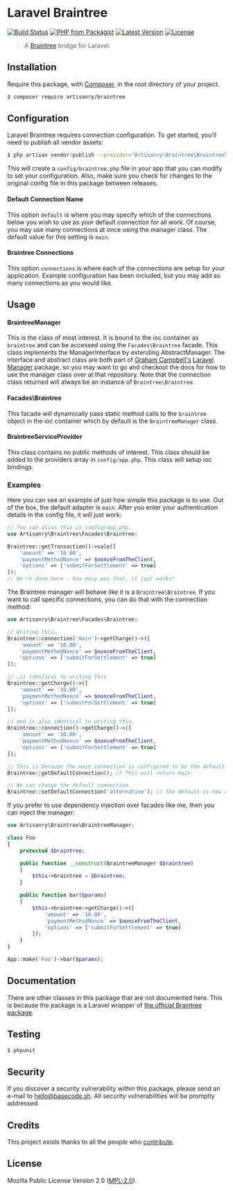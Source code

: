 # Laravel Braintree

[![Build Status](https://img.shields.io/travis/artisanry/Braintree/master.svg?style=flat-square)](https://travis-ci.org/artisanry/Braintree)
[![PHP from Packagist](https://img.shields.io/packagist/php-v/artisanry/braintree.svg?style=flat-square)]()
[![Latest Version](https://img.shields.io/github/release/artisanry/Braintree.svg?style=flat-square)](https://github.com/artisanry/Braintree/releases)
[![License](https://img.shields.io/packagist/l/artisanry/Braintree.svg?style=flat-square)](https://packagist.org/packages/artisanry/Braintree)

> A [Braintree](https://www.braintreepayments.com) bridge for Laravel.

## Installation

Require this package, with [Composer](https://getcomposer.org/), in the root directory of your project.

```bash
$ composer require artisanry/braintree
```

## Configuration

Laravel Braintree requires connection configuration. To get started, you'll need to publish all vendor assets:

```bash
$ php artisan vendor:publish --provider="Artisanry\Braintree\BraintreeServiceProvider"
```

This will create a `config/braintree.php` file in your app that you can modify to set your configuration. Also, make sure you check for changes to the original config file in this package between releases.

#### Default Connection Name

This option `default` is where you may specify which of the connections below you wish to use as your default connection for all work. Of course, you may use many connections at once using the manager class. The default value for this setting is `main`.

#### Braintree Connections

This option `connections` is where each of the connections are setup for your application. Example configuration has been included, but you may add as many connections as you would like.

## Usage

#### BraintreeManager

This is the class of most interest. It is bound to the ioc container as `braintree` and can be accessed using the `Facades\Braintree` facade. This class implements the ManagerInterface by extending AbstractManager. The interface and abstract class are both part of [Graham Campbell's](https://github.com/GrahamCampbell) [Laravel Manager](https://github.com/GrahamCampbell/Laravel-Manager) package, so you may want to go and checkout the docs for how to use the manager class over at that repository. Note that the connection class returned will always be an instance of `Braintree\Braintree`.

#### Facades\Braintree

This facade will dynamically pass static method calls to the `braintree` object in the ioc container which by default is the `BraintreeManager` class.

#### BraintreeServiceProvider

This class contains no public methods of interest. This class should be added to the providers array in `config/app.php`. This class will setup ioc bindings.

### Examples

Here you can see an example of just how simple this package is to use. Out of the box, the default adapter is `main`. After you enter your authentication details in the config file, it will just work:

```php
// You can alias this in config/app.php.
use Artisanry\Braintree\Facades\Braintree;

Braintree::getTransaction()->sale([
    'amount' => '10.00',
    'paymentMethodNonce' => $nonceFromTheClient,
    'options' => ['submitForSettlement' => true]
]);
// We're done here - how easy was that, it just works!
```

The Braintree manager will behave like it is a `Braintree\Braintree`. If you want to call specific connections, you can do that with the connection method:

```php
use Artisanry\Braintree\Facades\Braintree;

// Writing this…
Braintree::connection('main')->getCharge()->([
    'amount' => '10.00',
    'paymentMethodNonce' => $nonceFromTheClient,
    'options' => ['submitForSettlement' => true]
]);

// …is identical to writing this
Braintree::getCharge()->([
    'amount' => '10.00',
    'paymentMethodNonce' => $nonceFromTheClient,
    'options' => ['submitForSettlement' => true]
]);

// and is also identical to writing this.
Braintree::connection()->getCharge()->([
    'amount' => '10.00',
    'paymentMethodNonce' => $nonceFromTheClient,
    'options' => ['submitForSettlement' => true]
]);

// This is because the main connection is configured to be the default.
Braintree::getDefaultConnection(); // This will return main.

// We can change the default connection.
Braintree::setDefaultConnection('alternative'); // The default is now alternative.
```

If you prefer to use dependency injection over facades like me, then you can inject the manager:

```php
use Artisanry\Braintree\BraintreeManager;

class Foo
{
    protected $braintree;

    public function __construct(BraintreeManager $braintree)
    {
        $this->braintree = $braintree;
    }

    public function bar($params)
    {
        $this->braintree->getCharge()->([
            'amount' => '10.00',
            'paymentMethodNonce' => $nonceFromTheClient,
            'options' => ['submitForSettlement' => true]
        ]);
    }
}

App::make('Foo')->bar($params);
```

## Documentation

There are other classes in this package that are not documented here. This is because the package is a Laravel wrapper of [the official Braintree package](https://github.com/braintree/braintree_php).

## Testing

``` bash
$ phpunit
```

## Security

If you discover a security vulnerability within this package, please send an e-mail to hello@basecode.sh. All security vulnerabilities will be promptly addressed.

## Credits

This project exists thanks to all the people who [contribute](../../contributors).

## License

Mozilla Public License Version 2.0 ([MPL-2.0](./LICENSE)).
